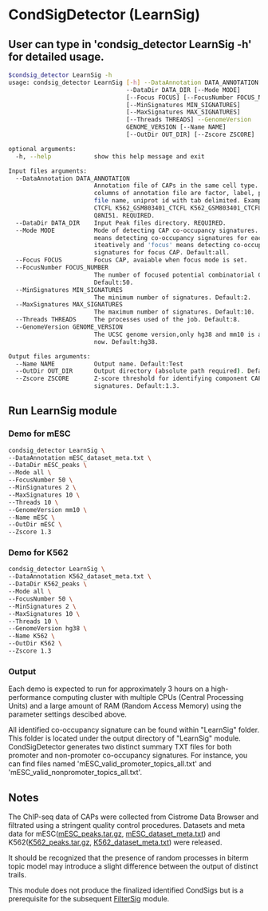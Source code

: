 # CondSigDetector (LearnSig)



## User can type in 'condsig_detector LearnSig -h' for detailed usage.

``` bash
$condsig_detector LearnSig -h
usage: condsig_detector LearnSig [-h] --DataAnnotation DATA_ANNOTATION
                                 --DataDir DATA_DIR [--Mode MODE]
                                 [--Focus FOCUS] [--FocusNumber FOCUS_NUMBER]
                                 [--MinSignatures MIN_SIGNATURES]
                                 [--MaxSignatures MAX_SIGNATURES]
                                 [--Threads THREADS] --GenomeVersion
                                 GENOME_VERSION [--Name NAME]
                                 [--OutDir OUT_DIR] [--Zscore ZSCORE]

optional arguments:
  -h, --help            show this help message and exit

Input files arguments:
  --DataAnnotation DATA_ANNOTATION
                        Annotation file of CAPs in the same cell type. 4
                        columns of annotation file are factor, label, peak
                        file name, uniprot id with tab delimited. Example:
                        CTCFL K562_GSM803401_CTCFL K562_GSM803401_CTCFL.bed
                        Q8NI51. REQUIRED.
  --DataDir DATA_DIR    Input Peak files directory. REQUIRED.
  --Mode MODE           Mode of detecting CAP co-occupancy signatures. 'all'
                        means detecting co-occupancy signatures for each CAP
                        iteatively and 'focus' means detecting co-occupancy
                        signatures for focus CAP. Default:all.
  --Focus FOCUS         Focus CAP, avaiable when focus mode is set.
  --FocusNumber FOCUS_NUMBER
                        The number of focused potential combinatorial CAPs.
                        Default:50.
  --MinSignatures MIN_SIGNATURES
                        The minimum number of signatures. Default:2.
  --MaxSignatures MAX_SIGNATURES
                        The maximum number of signatures. Default:10.
  --Threads THREADS     The processes used of the job. Default:8.
  --GenomeVersion GENOME_VERSION
                        The UCSC genome version,only hg38 and mm10 is avaiable
                        now. Default:hg38.

Output files arguments:
  --Name NAME           Output name. Default:Test
  --OutDir OUT_DIR      Output directory (absolute path required). Default:.
  --Zscore ZSCORE       Z-score threshold for identifying component CAPs of
                        signatures. Default:1.3.
```

## Run LearnSig module

### Demo for mESC
```bash
condsig_detector LearnSig \
--DataAnnotation mESC_dataset_meta.txt \
--DataDir mESC_peaks \
--Mode all \
--FocusNumber 50 \
--MinSignatures 2 \
--MaxSignatures 10 \
--Threads 10 \
--GenomeVersion mm10 \
--Name mESC \
--OutDir mESC \
--Zscore 1.3
```

### Demo for K562
```bash
condsig_detector LearnSig \
--DataAnnotation K562_dataset_meta.txt \
--DataDir K562_peaks \
--Mode all \
--FocusNumber 50 \
--MinSignatures 2 \
--MaxSignatures 10 \
--Threads 10 \
--GenomeVersion hg38 \
--Name K562 \
--OutDir K562 \
--Zscore 1.3
```

### Output
Each demo is expected to run for approximately 3 hours on a high-performance computing cluster with multiple CPUs (Central Processing Units) and a large amount of RAM (Random Access Memory) using the parameter settings descibed above. 

All identified co-occupancy signature can be found within "LearnSig" folder. This folder is located under the output directory of "LearnSig" module. CondSigDetector generates two distinct summary TXT files for both promoter and non-promoter co-occupancy signatures. For instance, you can find files named 'mESC_valid_promoter_topics_all.txt' and 'mESC_valid_nonpromoter_topics_all.txt'.

## Notes

​The ChIP-seq data of CAPs were collected from Cistrome Data Browser and filtrated using a stringent quality control procedures. Datasets and meta data for mESC([mESC_peaks.tar.gz](https://compbio-zhanglab.org/CondSigDB/data/GitHub/mESC_peaks.tar.gz), [mESC_dataset_meta.txt](https://compbio-zhanglab.org/CondSigDB/data/GitHub/mESC_dataset_meta.txt)) and K562([K562_peaks.tar.gz](https://compbio-zhanglab.org/CondSigDB/data/GitHub/K562_peaks.tar.gz), [K562_dataset_meta.txt](https://compbio-zhanglab.org/CondSigDB/data/GitHub/K562_dataset_meta.txt)) were released.

It should be recognized that the presence of random processes in biterm topic model may introduce a slight difference between the output of distinct trails.

This module does not produce the finalized identified CondSigs but is a prerequisite for the subsequent [FilterSig](../FilterSig/README.md) module.
